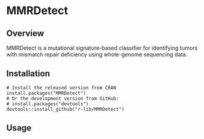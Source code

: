 # MMRDetect

## Overview

MMRDetect is a mutational signature-based classifier for identifying tumors with mismatch repair deficiency using whole-genome sequencing data.


## Installation

```{r, eval = FALSE}
# Install the released version from CRAN
install.packages("MMRDetect")
# Or the development version from GitHub:
# install.packages("devtools")
devtools::install_github("r-lib/MMRDetect")
```


## Usage


